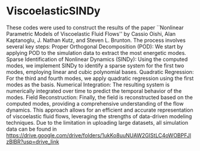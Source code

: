 # ViscoelasticSINDy
These codes were used to construct the results of the paper ``Nonlinear Parametric Models of Viscoelastic Fluid Flows'' by Cassio Oishi, Alan Kaptanoglu, J. Nathan Kutz, and Steven L. Brunton. The process involves several key steps:
Proper Orthogonal Decomposition (POD): We start by applying POD to the simulation data to extract the most energetic modes.
Sparse Identification of Nonlinear Dynamics (SINDy): Using the computed modes, we implement SINDy to identify a sparse system for the first two modes, employing linear and cubic polynomial bases.
Quadratic Regression: For the third and fourth modes, we apply quadratic regression using the first modes as the basis.
Numerical Integration: The resulting system is numerically integrated over time to predict the temporal behavior of the modes.
Field Reconstruction: Finally, the field is reconstructed based on the computed modes, providing a comprehensive understanding of the flow dynamics.
This approach allows for an efficient and accurate representation of viscoelastic fluid flows, leveraging the strengths of data-driven modeling techniques. Due to the limitation in uploading large datasets, all simulation data can be found in https://drive.google.com/drive/folders/1ukKo8uuNUAW2GIStLC4oWOBPFJlzBlBR?usp=drive_link
